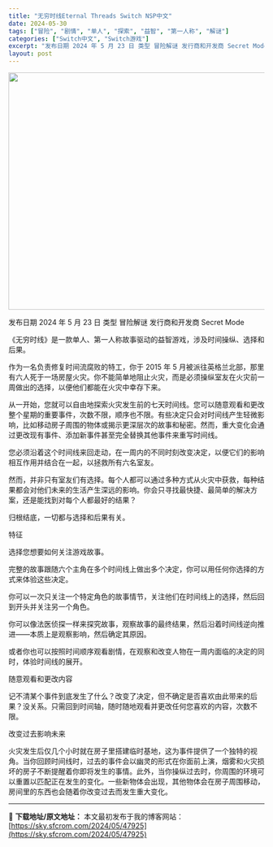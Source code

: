 ```yaml
---
title: "无穷时线Eternal Threads Switch NSP中文"
date: 2024-05-30
tags: ["冒险", "剧情", "单人", "探索", "益智", "第一人称", "解谜"]
categories: ["Switch中文", "Switch游戏"]
excerpt: "发布日期 2024 年 5 月 23 日 类型 冒险解谜 发行商和开发商 Secret Mode 《无穷时线》是一款单人、第一人称故事驱动的益智游戏，涉及时间操纵、选择和后果。 作为一名负责修复时间流腐败的特工，你于 2015 年 5 月被派往英格兰北部，那里有六人死于一场房屋火灾。你不能简单地阻止&hellip;"
layout: post
---
```


<img class="aligncenter size-full wp-image-47926" src="https://sky.sfcrom.com/wp-content/uploads/2024/05/2024053012165789.webp" alt="" width="841" height="467" />

发布日期 2024 年 5 月 23 日
类型 冒险解谜
发行商和开发商 Secret Mode

《无穷时线》是一款单人、第一人称故事驱动的益智游戏，涉及时间操纵、选择和后果。

作为一名负责修复时间流腐败的特工，你于 2015 年 5 月被派往英格兰北部，那里有六人死于一场房屋火灾。你不能简单地阻止火灾，而是必须操纵室友在火灾前一周做出的选择，以便他们都能在火灾中幸存下来。

从一开始，您就可以自由地探索火灾发生前的七天时间线。您可以随意观看和更改整个星期的重要事件，次数不限，顺序也不限。有些决定只会对时间线产生轻微影响，比如移动房子周围的物体或揭示更深层次的故事和秘密。然而，重大变化会通过更改现有事件、添加新事件甚至完全替换其他事件来重写时间线。

您必须沿着这个时间线来回走动，在一周内的不同时刻改变决定，以便它们的影响相互作用并结合在一起，以拯救所有六名室友。

然而，并非只有室友们有选择。每个人都可以通过多种方式从火灾中获救，每种结果都会对他们未来的生活产生深远的影响。你会只寻找最快捷、最简单的解决方案，还是能找到对每个人都最好的结果？

归根结底，一切都与选择和后果有关。

特征

选择您想要如何关注游戏故事。

完整的故事跟随六个主角在多个时间线上做出多个决定，你可以用任何你选择的方式来体验这些决定。

你可以一次只关注一个特定角色的故事情节，关注他们在时间线上的选择，然后回到开头并关注另一个角色。

你可以像法医侦探一样来探究故事，观察故事的最终结果，然后沿着时间线逆向推进——本质上是观察影响，然后确定其原因。

或者你也可以按照时间顺序观看剧情，在观察和改变人物在一周内面临的决定的同时，体验时间线的展开。

随意观看和更改内容

记不清某个事件到底发生了什么？改变了决定，但不确定是否喜欢由此带来的后果？没关系。只需回到时间轴，随时随地观看并更改任何您喜欢的内容，次数不限。

改变过去影响未来

火灾发生后仅几个小时就在房子里搭建临时基地，这为事件提供了一个独特的视角。当你回顾时间线时，过去的事件会以幽灵的形式在你面前上演，烟雾和火灾损坏的房子不断提醒着你即将发生的事情。此外，当你操纵过去时，你周围的环境可以重置以匹配正在发生的变化。一些新物体会出现，其他物体会在房子周围移动，房间里的东西也会随着你改变过去而发生重大变化。

---
📖 **下载地址/原文地址：** 本文最初发布于我的博客网站：[https://sky.sfcrom.com/2024/05/47925](https://sky.sfcrom.com/2024/05/47925)
